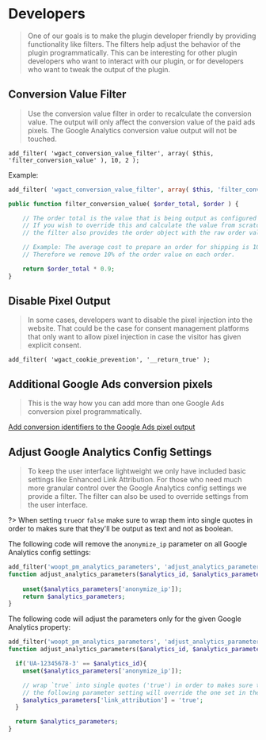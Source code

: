 # Developers

> One of our goals is to make the plugin developer friendly by providing functionality like filters. The filters help adjust the behavior of the plugin programmatically. This can be interesting for other plugin developers who want to interact with our plugin, or for developers who want to tweak the output of the plugin. 

## Conversion Value Filter

> Use the conversion value filter in order to recalculate the conversion value. The output will only affect the conversion value of the paid ads pixels. The Google Analytics conversion value output will not be touched. 

`add_filter( 'wgact_conversion_value_filter', array( $this, 'filter_conversion_value' ), 10, 2 );`


Example:

```php
add_filter( 'wgact_conversion_value_filter', array( $this, 'filter_conversion_value' ), 10, 2 );

public function filter_conversion_value( $order_total, $order ) {

    // The order total is the value that is being output as configured within the plugin
    // If you wish to override this and calculate the value from scratch, 
    // the filter also provides the order object with the raw order values.

    // Example: The average cost to prepare an order for shipping is 10% of the order value.
    // Therefore we remove 10% of the order value on each order.

    return $order_total * 0.9;
}
```


## Disable Pixel Output

> In some cases, developers want to disable the pixel injection into the website. That could be the case for consent management platforms that only want to allow pixel injection in case the visitor has given explicit consent. 

`add_filter( 'wgact_cookie_prevention', '__return_true' );`


## Additional Google Ads conversion pixels

> This is the way how you can add more than one Google Ads conversion pixel programmatically.


[Add conversion identifiers to the Google Ads pixel output](https://gist.githubusercontent.com/alewolf/d49a788da470de69dc9c6bc60fbef352/raw/wgact_google_ads_conversion_identifiers.php ':include :type=code')


## Adjust Google Analytics Config Settings

> To keep the user interface lightweight we only have included basic settings like Enhanced Link Attribution. For those who need much more granular control over the Google Analytics config settings we provide a filter. The filter can also be used to override settings from the user interface.

?> When setting `true`or `false` make sure to wrap them into single quotes in order to makes sure that they'll be output as text and not as boolean. 

The following code will remove the `anonymize_ip` parameter on all Google Analytics config settings:

```php
add_filter('woopt_pm_analytics_parameters', 'adjust_analytics_parameters', 10,2);
function adjust_analytics_parameters($analytics_id, $analytics_parameters){
    
    unset($analytics_parameters['anonymize_ip']);
    return $analytics_parameters;
}
```

The following code will adjust the parameters only for the given Google Analytics property:

```php
add_filter('woopt_pm_analytics_parameters', 'adjust_analytics_parameters', 10,2);
function adjust_analytics_parameters($analytics_id, $analytics_parameters){

  if('UA-12345678-3' == $analytics_id){
    unset($analytics_parameters['anonymize_ip']);

    // wrap `true` into single quotes ('true') in order to makes sure that it is output as text and not as boolean 
    // the following parameter setting will override the one set in the user interface
    $analytics_parameters['link_attribution'] = 'true'; 
  }

  return $analytics_parameters;
}
```